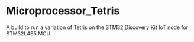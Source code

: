 # Microprocessor_Tetris
A build to run a variation of Tetris on the STM32 Discovery Kit IoT node for STM32L4S5 MCU.
